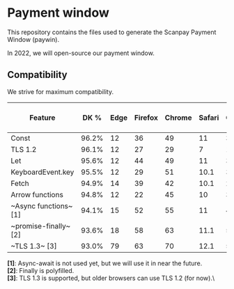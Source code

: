 # Payment window

This repository contains the files used to generate the Scanpay Payment Window (paywin).

In 2022, we will open-source our payment window.

## Compatibility

We strive for maximum compatibility. 

| Feature               | DK %  | Edge | Firefox | Chrome | Safari | Opera | Safari iOS | Chrome for Android | Firefox for Android | Samsung Internet |
| --------------------- | ----- | ---- | ------- | ------ | ------ | ----- | ---------- | ------------------ | ------------------- | ---------------- |
| Const                 | 96.2% | 12   | 36      | 49     | 11     | 36    | 11         | 49                 | 36                  | 5                |
| TLS 1.2               | 96.1% | 12   | 27      | 29     | 7      | 16    | 5          | 29                 | 27                  | 4                |
| Let                   | 95.6% | 12   | 44      | 49     | 11     | 36    | 11         | 49                 | 44                  | 5                |
| KeyboardEvent.key     | 95.5% | 12   | 29      | 51     | 10.1   | 38    | 10.3       | 51                 | 29                  | 5                |
| Fetch                 | 94.9% | 14   | 39      | 42     | 10.1   | 29    | 10.3       | 42                 | 39                  | 4                |
| Arrow functions       | 94.8% | 12   | 22      | 45     | 10     | 32    | 10         | 45                 | 22                  | 5                |
| ~Async functions~ [1] | 94.1% | 15   | 52      | 55     | 11     | 42    | 11         | 55                 | 52                  | 6.2              |
| ~promise-finally~ [2] | 93.6% | 18   | 58      | 63     | 11.1   | 50    | 11.3       | 63                 | 58                  | 8.2              |
| ~TLS 1.3~ [3]         | 93.0% | 79   | 63      | 70     | 12.1   | 57    | 12.2       | 70                 | 63                  | 10.1             |

**[1]**: Async-await is not used yet, but we will use it in near the future.\
**[2]**: Finally is polyfilled.\
**[3]**: TLS 1.3 is supported, but older browsers can use TLS 1.2 (for now).\
